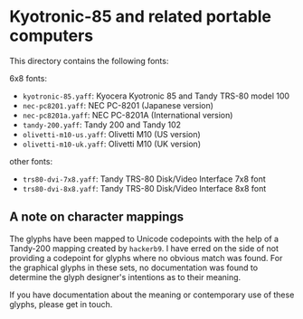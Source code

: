 Kyotronic-85 and related portable computers
===========================================

This directory contains the following fonts:

6x8 fonts:
- `kyotronic-85.yaff`: Kyocera Kyotronic 85 and Tandy TRS-80 model 100
- `nec-pc8201.yaff`: NEC PC-8201 (Japanese version)
- `nec-pc8201a.yaff`: NEC PC-8201A (International version)
- `tandy-200.yaff`: Tandy 200 and Tandy 102
- `olivetti-m10-us.yaff`: Olivetti M10 (US version)
- `olivetti-m10-uk.yaff`: Olivetti M10 (UK version)

other fonts:
- `trs80-dvi-7x8.yaff`: Tandy TRS-80 Disk/Video Interface 7x8 font
- `trs80-dvi-8x8.yaff`: Tandy TRS-80 Disk/Video Interface 8x8 font


A note on character mappings
----------------------------

The glyphs have been mapped to Unicode codepoints with the help of a Tandy-200 mapping created by `hackerb9`.
I have erred on the side of not providing a codepoint for glyphs where no obvious match was found. For the graphical glyphs in these sets, no documentation was found to determine the glyph designer's intentions as to their meaning.

If you have documentation about the meaning or contemporary use of these glyphs, please get in touch.

